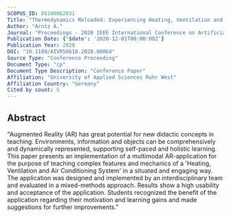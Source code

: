 ```yaml
---
SCOPUS_ID: 85100062031
Title: "Thermodynamics Reloaded: Experiencing Heating, Ventilation and Air Conditioning in AR"
Author: "Arntz A."
Journal: "Proceedings - 2020 IEEE International Conference on Artificial Intelligence and Virtual Reality, AIVR 2020"
Publication Date: {'$date': '2020-12-01T00:00:00Z'}
Publication Year: 2020
DOI: "10.1109/AIVR50618.2020.00064"
Source Type: "Conference Proceeding"
Document Type: "cp"
Document Type Description: "Conference Paper"
Affiliation: "University of Applied Sciences Ruhr West"
Affiliation Country: "Germany"
Cited by count: 5
---
```


## Abstract
"Augmented Reality (AR) has great potential for new didactic concepts in teaching. Environments, information and objects can be comprehensively and dynamically represented, supporting self-paced and holistic learning. This paper presents an implementation of a multimodal AR-application for the purpose of teaching complex features and mechanics of a 'Heating, Ventilation and Air Conditioning System' in a situated and engaging way. The application was designed and implemented by an interdisciplinary team and evaluated in a mixed-methods approach. Results show a high usability and acceptance of the application. Students recognized the benefit of the application regarding their motivation and learning gains and made suggestions for further improvements."
